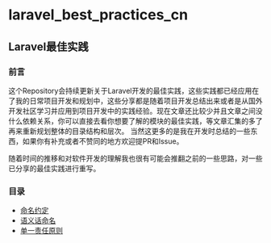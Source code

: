 # laravel_best_practices_cn

## Laravel最佳实践

### 前言
这个Repository会持续更新关于Laravel开发的最佳实践，这些实践都已经应用在了我的日常项目开发和规划中，这些分享都是随着项目开发总结出来或者是从国外开发社区学习并应用到项目开发中的实践经验。现在文章还比较少并且文章之间没什么依赖关系，你可以直接去看你想要了解的模块的最佳实践，等文章汇集的多了再来重新规划整体的目录结构和层次。 当然这更多的是我在开发时总结的一些东西，如果你有补充或者不赞同的地方欢迎提PR和Issue。 

随着时间的推移和对软件开发的理解我也很有可能会推翻之前的一些思路，对一些已分享的最佳实践进行重写。

### 目录

- [命名约定](https://github.com/kevinyan815/laravel_best_practices_cn/blob/master/src/CodeConvention/NamingConvention.md)
- [语义话命名](https://github.com/kevinyan815/laravel_best_practices_cn/blob/master/src/CodeConvention/Semantics.md)
- [单一责任原则](https://github.com/kevinyan815/laravel_best_practices_cn/blob/master/src/CodeConvention/SingleResponsibility.md)
